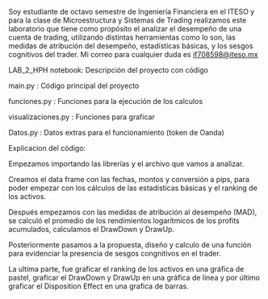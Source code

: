 Soy estudiante de octavo semestre de Ingeniería Financiera en el ITESO y para la clase de Microestructura y Sistemas de Trading realizamos este laboratorio que tiene como propósito el analizar el desempeño de una cuenta de trading, utilizando distintas herramientas como lo son, las medidas de atribución del desempeño, estadísticas básicas, y los sesgos cognitivos del trader.
Mi correo para cualquier duda es if708598@iteso.mx

LAB_2_HPH  notebook: Descripción del proyecto con código

main.py : Código principal del proyecto

funciones.py : Funciones para la ejecución de los calculos

visualizaciones.py : Funciones para graficar

Datos.py : Datos extras para el funcionamiento (token de Oanda)

Explicacion del código: 

Empezamos importando las librerías y el archivo que vamos a analizar.

Creamos el data frame con las fechas, montos y conversión a pips, para poder empezar con los cálculos de las estadísticas básicas y el ranking de los activos.

Después empezamos con las medidas de atribución al desempeño (MAD), se calculó el promedio de los rendimientos logarítmicos de los profits acumulados, calculamos el DrawDown y DrawUp.

Posteriormente pasamos a la propuesta, diseño y calculo de una función para evidenciar la presencia de sesgos congnitivos en el trader.

La ultima parte, fue graficar el ranking de los activos en una gráfica de pastel, graficar el DrawDown y DrawUp en una gráfica de línea y por último graficar el Disposition Effect en una grafica de barras.

